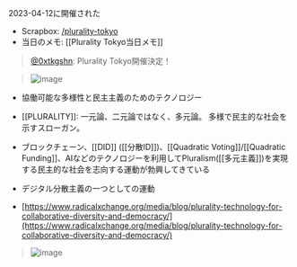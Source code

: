 
2023-04-12に開催された
- Scrapbox: [/plurality-tokyo](https://scrapbox.io/plurality-tokyo)
- 当日のメモ: [[Plurality Tokyo当日メモ]]


> [@0xtkgshn](https://twitter.com/0xtkgshn/status/1629726848220553217?s=20): Plurality Tokyo開催決定！

> ![image](https://gyazo.com/1c688151d8d263cd72bca5d221a375a5/thumb/1000)
- 協働可能な多様性と民主主義のためのテクノロジー
- [[PLURALITY]]: 一元論、二元論ではなく、多元論。 多様で民主的な社会を示すスローガン。
- ブロックチェーン、[[DID]] ([[分散ID]])、[[Quadratic Voting]]/[[Quadratic Funding]]、AIなどのテクノロジーを利用してPluralism([[多元主義]])を実現する民主的な社会を志向する運動が勃興してきている

- デジタル分散主義の一つとしての運動
- [https://www.radicalxchange.org/media/blog/plurality-technology-for-collaborative-diversity-and-democracy/](https://www.radicalxchange.org/media/blog/plurality-technology-for-collaborative-diversity-and-democracy/)

> ![image](https://gyazo.com/fc568c9161251ec99cdd41b0e00a580a/thumb/1000)
